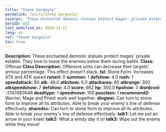 ```yaml
---
title: "Stone Gargoyle"
permalink: /units/Stone Gargoyle/
excerpt: "These enchanted demonic statues protect mages' private estates. They love to tease the enemies below them during battle."
heroID: 602
last_modified_at: 2020-11-17
lang: en
ref: "Stone Gargoyle"
toc: true
---
```

 **Description:** These enchanted demonic statues protect mages' private estates. They love to tease the enemies below them during battle.
 **Class:** Offense
 **Class Description:** Offensive units can decrease their targets' armour percentage. This effect doesn't stack.
 **tsl:** Stone Form: Increases ATK and ATK speed
 **runart:** 0
 **summon:** 1
 **defshow:** 4.0
 **rush:** 1
 **speedattack:** 80
 **atk:** 48.0
 **atkshow:** 6.0
 **attackarea:** 80
 **atkrange:** 300
 **atkspeedshow:** 7
 **defshow:** 4.0
 **score:** 662
 **hp:** 300.0
 **hpshow:** 3
 **disrdcvol:** -2147483648
 **deadtype:** 1
 **speedmove:** 100
 **posclass:** 1
 **recommend2:** Warrior, Mage and Priest work well together. 
 **dingwei:** Can turn to stone form to improve all its attributes. Able to break your enemy's line of defense effectively.
 **sharedsc:** Can turn to stone form to improve all its attributes. Able to break your enemy's line of defense effectively.
 **talk1:** Let me put an arrow in your knee!
 **talk2:** What a windy day it is!
 **talk3:** Wipe out the enemy while they move!
